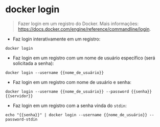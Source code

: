 # docker login

> Fazer login em um registro do Docker.
> Mais informações: <https://docs.docker.com/engine/reference/commandline/login>.

- Faz login interativamente em um registro:

`docker login`

- Faz login em um registro com um nome de usuário específico (será solicitada a senha):

`docker login --username {{nome_de_usuário}}`

- Faz login em um registro com nome de usuário e senha:

`docker login --username {{nome_de_usuário}} --password {{senha}} {{servidor}}`

- Faz login em um registro com a senha vinda do `stdin`:

`echo "{{senha}}" | docker login --username {{nome_de_usuário}} --password-stdin`
